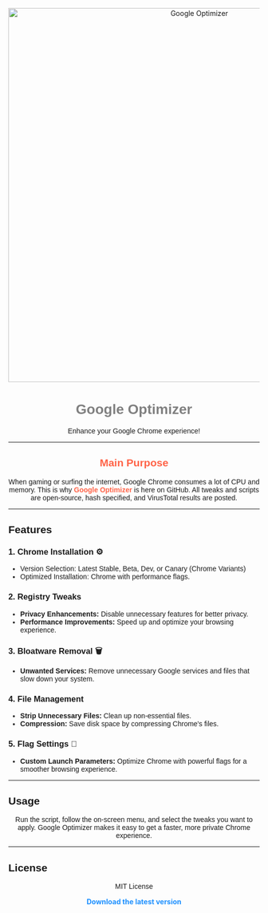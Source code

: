 
<p align="center">
  <img src="(https://github.com/user-attachments/assets/e421759d-abfb-4a60-80e9-c5fe4cdd8208)" alt="Google Optimizer" width="750">
</p>

<h1 align="center" style="color:#808080; font-family: 'Brevis Regular', sans-serif;">Google Optimizer</h1>

<p align="center" style="font-family: Arial, sans-serif;">
  Enhance your Google Chrome experience!
</p>

<hr>

<h2 align="center" style="color:#FF6347; font-family: Arial, sans-serif;">Main Purpose</h2>

<p align="center" style="font-family: Arial, sans-serif;">
  When gaming or surfing the internet, Google Chrome consumes a lot of CPU and memory.  
  This is why <a href="https://github.com/TheSPEEDO/Google-Optimization-Batch/releases/latest" style="color:#FF6347; font-weight: bold; text-decoration: none;">Google Optimizer</a> is here on GitHub. All tweaks and scripts are open-source, hash specified, and VirusTotal results are posted.
</p>

<hr>

<h2 style="font-family: Arial, sans-serif;">Features</h2>

<h3 style="font-family: Arial, sans-serif;">1. Chrome Installation ⚙</h3>
<ul style="font-family: Arial, sans-serif;">
  <li>Version Selection: Latest Stable, Beta, Dev, or Canary (Chrome Variants)</li>
  <li>Optimized Installation: Chrome with performance flags.</li>
</ul>

<h3 style="font-family: Arial, sans-serif;">2. Registry Tweaks</h3>
<ul style="font-family: Arial, sans-serif;">
  <li><strong>Privacy Enhancements:</strong> Disable unnecessary features for better privacy.</li>

  <li><strong>Performance Improvements:</strong> Speed up and optimize your browsing experience.</li>
</ul>

<h3 style="font-family: Arial, sans-serif;">3. Bloatware Removal 🗑</h3>
<ul style="font-family: Arial, sans-serif;">
  <li><strong>Unwanted Services:</strong> Remove unnecessary Google services and files that slow down your system.</li>
</ul>

<h3 style="font-family: Arial, sans-serif;">4. File Management</h3>
<ul style="font-family: Arial, sans-serif;">
  <li><strong>Strip Unnecessary Files:</strong> Clean up non-essential files.</li>

  <li><strong>Compression:</strong> Save disk space by compressing Chrome's files.</li>
</ul>

<h3 style="font-family: Arial, sans-serif;">5. Flag Settings 🚀</h3>
<ul style="font-family: Arial, sans-serif;">
  <li><strong>Custom Launch Parameters:</strong> Optimize Chrome with powerful flags for a smoother browsing experience.</li>
</ul>

<hr>

<h2 style="font-family: Arial, sans-serif;">Usage</h2>

<p align="center" style="font-family: Arial, sans-serif;">
  Run the script, follow the on-screen menu, and select the tweaks you want to apply.  
  Google Optimizer makes it easy to get a faster, more private Chrome experience.
</p>

<hr>

<h2 style="font-family: Arial, sans-serif;">License</h2>

<p align="center" style="font-family: Arial, sans-serif;">
  MIT License
</p>

<p align="center">
  <a href="https://github.com/TheSPEEDO/Google-Optimization-Batch/releases/tag/v4.0" style="color:#1E90FF; font-weight: bold; text-decoration: none;">Download the latest version</a>
</p>
